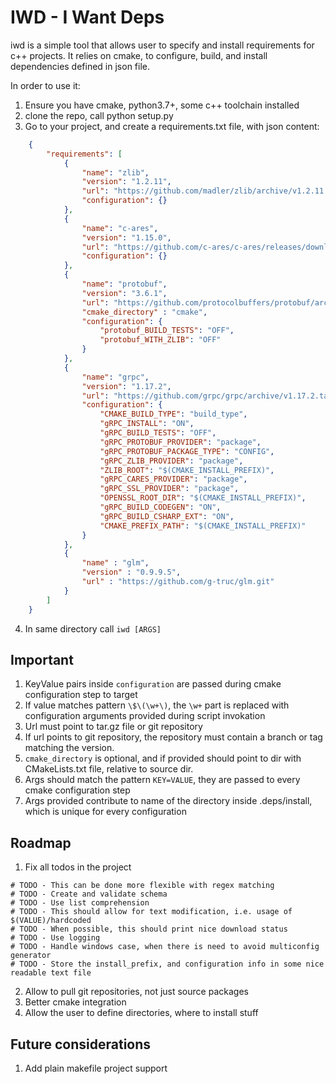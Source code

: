 # IWD - I Want Deps 

iwd is a simple tool that allows user to specify and install requirements for c++ projects.
It relies on cmake, to configure, build, and install dependencies defined in json file.

In order to use it:

1. Ensure you have cmake, python3.7+, some c++ toolchain installed
2. clone the repo, call python setup.py 
3. Go to your project, and create a requirements.txt file, with json content:
```json
    {
        "requirements": [
            {
                "name": "zlib",
                "version": "1.2.11",
                "url": "https://github.com/madler/zlib/archive/v1.2.11.tar.gz",
                "configuration": {}
            },
            {
                "name": "c-ares",
                "version": "1.15.0",
                "url": "https://github.com/c-ares/c-ares/releases/download/cares-1_15_0/c-ares-1.15.0.tar.gz",
                "configuration": {}
            },
            {
                "name": "protobuf",
                "version": "3.6.1",
                "url": "https://github.com/protocolbuffers/protobuf/archive/v3.6.1.tar.gz",
                "cmake_directory" : "cmake",
                "configuration": {
                    "protobuf_BUILD_TESTS": "OFF",
                    "protobuf_WITH_ZLIB": "OFF"
                }
            },
            {
                "name": "grpc",
                "version": "1.17.2",
                "url": "https://github.com/grpc/grpc/archive/v1.17.2.tar.gz",
                "configuration": {
                    "CMAKE_BUILD_TYPE": "build_type",
                    "gRPC_INSTALL": "ON",
                    "gRPC_BUILD_TESTS": "OFF",
                    "gRPC_PROTOBUF_PROVIDER": "package",
                    "gRPC_PROTOBUF_PACKAGE_TYPE": "CONFIG",
                    "gRPC_ZLIB_PROVIDER": "package",
                    "ZLIB_ROOT": "$(CMAKE_INSTALL_PREFIX)",
                    "gRPC_CARES_PROVIDER": "package",
                    "gRPC_SSL_PROVIDER": "package",
                    "OPENSSL_ROOT_DIR": "$(CMAKE_INSTALL_PREFIX)",
                    "gRPC_BUILD_CODEGEN": "ON",
                    "gRPC_BUILD_CSHARP_EXT": "ON",
                    "CMAKE_PREFIX_PATH": "$(CMAKE_INSTALL_PREFIX)"
                }
            },
            {
                "name" : "glm",
                "version" : "0.9.9.5",
                "url" : "https://github.com/g-truc/glm.git"
            }
        ]
    }
```
4. In same directory call `iwd [ARGS]`

## Important

1. KeyValue pairs inside `configuration` are passed during cmake configuration step to target
2. If value matches pattern `\$\(\w+\)`, the `\w+` part is replaced with configuration arguments provided during script invokation
3. Url must point to tar.gz file or git repository
4. If url points to git repository, the repository must contain a branch or tag matching the version.
5. `cmake_directory` is optional, and if provided should point to dir with CMakeLists.txt file, relative to source dir.
6. Args should match the pattern `KEY=VALUE`, they are passed to every cmake configuration step 
7. Args provided contribute to name of the directory inside .deps/install, which is unique for every configuration


## Roadmap 

1. Fix all todos in the project
```
# TODO - This can be done more flexible with regex matching
# TODO - Create and validate schema
# TODO - Use list comprehension
# TODO - This should allow for text modification, i.e. usage of $(VALUE)/hardcoded
# TODO - When possible, this should print nice download status
# TODO - Use logging
# TODO - Handle windows case, when there is need to avoid multiconfig generator
# TODO - Store the install_prefix, and configuration info in some nice readable text file
```
2. Allow to pull git repositories, not just source packages
3. Better cmake integration 
4. Allow the user to define directories, where to install stuff 

## Future considerations 

1. Add plain makefile project support 




